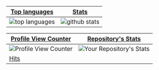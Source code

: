 |[Top languages](https://github.com/MEGAMINDMK/github-readme-stats#top-languages-card)|[Stats](https://github.com/MEGAMINDMK/github-readme-stats#github-stats-card)|
|-|-|
|![top languages](https://github-readme-stats.vercel.app/api/top-langs/?username=MEGAMINDMK&layout=compact&langs_count=6)|![github stats](https://github-readme-stats.vercel.app/api?username=MEGAMINDMK&count_private=true&show_icons=true&hide=issues)

|[Profile View Counter](https://github.com/MEGAMINDMK/github-readme-stats#Profile-View-Counter)|[Repository's Stats](https://github.com/MEGAMINDMK/github-readme-stats#Repository's-Stats)|
|-|-|
|![Profile View Counter](https://komarev.com/ghpvc/?username=MEGAMINDMK)|![Your Repository's Stats](https://contrib.rocks/image?repo=MEGAMINDMK/phpfm)
|[Hits](https://hitcounter.pythonanywhere.com/count/tag.svg?url=https://github.com/MEGAMINDMK/Php-Electronjs)

